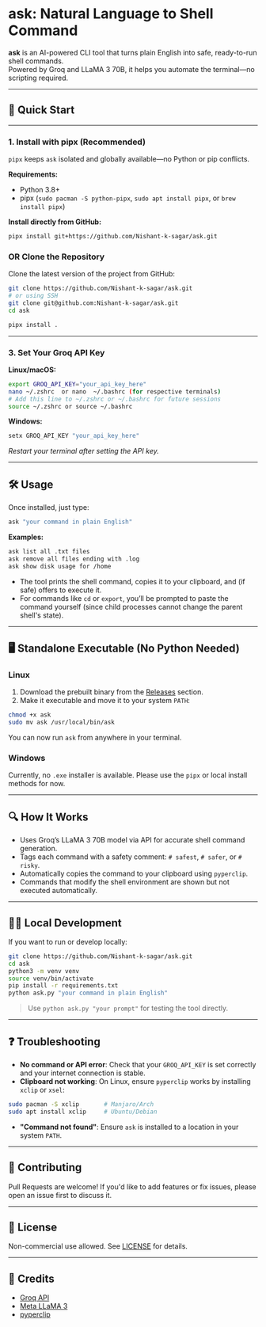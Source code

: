 # ask: Natural Language to Shell Command

**ask** is an AI-powered CLI tool that turns plain English into safe, ready-to-run shell commands.  
Powered by Groq and LLaMA 3 70B, it helps you automate the terminal—no scripting required.

---

## 🚀 Quick Start

---

### 1. Install with pipx (Recommended)

`pipx` keeps `ask` isolated and globally available—no Python or pip conflicts.

**Requirements:**
- Python 3.8+
- pipx (`sudo pacman -S python-pipx`, `sudo apt install pipx`, or `brew install pipx`)

**Install directly from GitHub:**

```bash
pipx install git+https://github.com/Nishant-k-sagar/ask.git
```

### OR Clone the Repository

Clone the latest version of the project from GitHub:

```bash
git clone https://github.com/Nishant-k-sagar/ask.git
# or using SSH
git clone git@github.com:Nishant-k-sagar/ask.git
cd ask
```

```bash
pipx install .
```

---

### 3. Set Your Groq API Key

**Linux/macOS:**

```bash
export GROQ_API_KEY="your_api_key_here"
nano ~/.zshrc  or nano  ~/.bashrc (for respective terminals)
# Add this line to ~/.zshrc or ~/.bashrc for future sessions
source ~/.zshrc or source ~/.bashrc
```

**Windows:**

```cmd
setx GROQ_API_KEY "your_api_key_here"
```

*Restart your terminal after setting the API key.*

---

## 🛠️ Usage

Once installed, just type:

```bash
ask "your command in plain English"
```

**Examples:**

```bash
ask list all .txt files
ask remove all files ending with .log
ask show disk usage for /home
```

- The tool prints the shell command, copies it to your clipboard, and (if safe) offers to execute it.
- For commands like `cd` or `export`, you’ll be prompted to paste the command yourself (since child processes cannot change the parent shell's state).

---

## 🖥️ Standalone Executable (No Python Needed)

### Linux

1. Download the prebuilt binary from the [Releases](https://github.com/Nishant-k-sagar/ask/tree/master/dist) section.
2. Make it executable and move it to your system `PATH`:

```bash
chmod +x ask
sudo mv ask /usr/local/bin/ask
```

You can now run `ask` from anywhere in your terminal.

### Windows

Currently, no `.exe` installer is available. Please use the `pipx` or local install methods for now.

---

## 🔍 How It Works

- Uses Groq’s LLaMA 3 70B model via API for accurate shell command generation.
- Tags each command with a safety comment: `# safest`, `# safer`, or `# risky`.
- Automatically copies the command to your clipboard using `pyperclip`.
- Commands that modify the shell environment are shown but not executed automatically.

---

## 🧑‍💻 Local Development

If you want to run or develop locally:

```bash
git clone https://github.com/Nishant-k-sagar/ask.git
cd ask
python3 -m venv venv
source venv/bin/activate
pip install -r requirements.txt
python ask.py "your command in plain English"
```

> Use `python ask.py "your prompt"` for testing the tool directly.

---

## ❓ Troubleshooting

- **No command or API error**: Check that your `GROQ_API_KEY` is set correctly and your internet connection is stable.
- **Clipboard not working**: On Linux, ensure `pyperclip` works by installing `xclip` or `xsel`:
  
```bash
sudo pacman -S xclip       # Manjaro/Arch
sudo apt install xclip     # Ubuntu/Debian
```

- **"Command not found"**: Ensure `ask` is installed to a location in your system `PATH`.

---

## 🤝 Contributing

Pull Requests are welcome! If you'd like to add features or fix issues, please open an issue first to discuss it.

---

## 📄 License

Non-commercial use allowed. See [LICENSE](LICENSE) for details.

---

## 🙏 Credits

- [Groq API](https://console.groq.com/)
- [Meta LLaMA 3](https://ai.meta.com/llama/)
- [pyperclip](https://pypi.org/project/pyperclip/)
